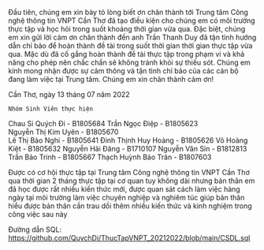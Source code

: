 Đầu tiên, chúng em xin bày tỏ lòng biết ơn chân thành tới Trung tâm Công nghệ thông tin VNPT Cần Thơ đã tạo điều kiện cho chúng em có môi trường thực tập và học hỏi trong suốt khoảng thời gian vừa qua. Đặc biệt, chúng em xin gửi lời cảm ơn chân thành đến anh Trần Thanh Duy đã tận tình hướng dẫn chỉ bảo để hoàn thành đề tài trong suốt thời gian thời gian thực tập vừa qua.
Mặc dù đã cố gắng hoàn thành đề tài thực tập trong phạm vi và khả năng cho phép nên chắc chắn sẽ không tránh khỏi sự thiếu sót. Chúng em kính mong nhận được sự cảm thông và tận tình chỉ bảo của các cán bộ đang làm việc tại Trung tâm.
Chúng em xin chân thành cảm ơn!

Cần Thơ, ngày 13 tháng 07 năm 2022

	Nhóm Sinh Viên thực hiện	
Chau Si Quých Đi - B1805684
Trần Ngọc Điệp - B1805623	   
Nguyễn Thị Kim Uyên - B1805670	    
Lê Thị Bảo Nghi - B1805641
Đinh Thịnh Huy Hoàng - B1805626
Võ Hoàng Kiệt - B1805632
Nguyễn Hải Đăng - B1710107
Nguyễn Văn Sin - B1812813
Trần Bảo Trinh - B1805667
Thạch Huỳnh Bảo Trân - B1807603

Được có cơ hội thực tập tại Trung tâm Công nghệ thông tin VNPT Cần Thơ qua thời gian 2 tháng thực tập tại cơ quan tuy không dài nhưng bản thân em đã học được rất nhiều kiến thức mới, được quan sát cách làm việc hàng ngày tại môi trường làm việc chuyên nghiệp và nghiêm túc giúp bản thân hiểu được bản thân cần trau dồi thêm nhiều kiến thức và kinh nghiệm trong công việc sau này

Đường dẫn SQL: https://github.com/QuychDi/ThucTapVNPT_20212022/blob/main/CSDL.sql
